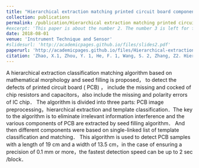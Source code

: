 ```yaml
---
title: "Hierarchical extraction matching printed circuit board components defect detection"
collection: publications
permalink: /publication/Hierarchical extraction matching printed circuit board components defect detection
#excerpt: 'This paper is about the number 2. The number 3 is left for future work.'
date: 2018-08-01
venue: 'Instrument Technique and Sensor'
#slidesurl: 'http://academicpages.github.io/files/slides2.pdf'
paperurl: 'http://academicpages.github.io/files/Hierarchical-extraction-matching-printed-circuit-board-components-defect-detection.pdf'
citation: 'Zhao, X.1, Zhou, Y. 1, He, F. 1, Wang, S. 2, Zhang, Z2. Hierarchical extraction matching printed circuit board components defect detection. Instrument Technique and Sensor, 2018 (08).'
---
```


A hierarchical extraction classification matching algorithm based on mathematical morphology and seed filling is proposed， to detect the defects of printed circuit board ( PCB) ， include the missing and cocked of chip resistors and capacitors，also include the missing and polarity errors of IC chip． The algorithm is divided into three parts: PCB image preprocessing，hierarchical extraction and template classification．The key to the algorithm is to eliminate irrelevant information interference and the various components of PCB are extracted by seed filling algorithm． And then different components were based on single-linked list of template classification and matching． This algorithm is used to detect PCB samples with a length of 19 cm and a width of 13.5 cm，in the case of ensuring a precision of 0.1 mm or more，the fastest detection speed can be up to 2 sec /block．
